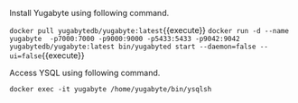 Install Yugabyte using following command.

`docker pull yugabytedb/yugabyte:latest`{{execute}}
`docker run -d --name yugabyte  -p7000:7000 -p9000:9000 -p5433:5433 -p9042:9042 yugabytedb/yugabyte:latest bin/yugabyted start --daemon=false --ui=false`{{execute}}

Access YSQL using following command.

`docker exec -it yugabyte /home/yugabyte/bin/ysqlsh`
